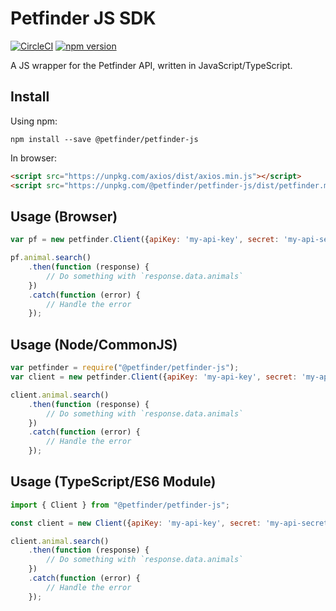 # Petfinder JS SDK

[![CircleCI](https://circleci.com/gh/petfinder-com/petfinder-js-sdk.svg?style=shield)](https://circleci.com/gh/petfinder-com/petfinder-js-sdk)
[![npm version](https://img.shields.io/npm/v/@petfinder/petfinder-js.svg)](https://www.npmjs.com/package/@petfinder/petfinder-js)

A JS wrapper for the Petfinder API, written in JavaScript/TypeScript.

## Install

Using npm:

    npm install --save @petfinder/petfinder-js

In browser:

```html
<script src="https://unpkg.com/axios/dist/axios.min.js"></script>
<script src="https://unpkg.com/@petfinder/petfinder-js/dist/petfinder.min.js"></script>
```

## Usage (Browser)

```js
var pf = new petfinder.Client({apiKey: 'my-api-key', secret: 'my-api-secret'});

pf.animal.search()
    .then(function (response) {
        // Do something with `response.data.animals`
    })
    .catch(function (error) {
        // Handle the error
    });
```

## Usage (Node/CommonJS)

```js
var petfinder = require("@petfinder/petfinder-js");
var client = new petfinder.Client({apiKey: 'my-api-key', secret: 'my-api-secret'});

client.animal.search()
    .then(function (response) {
        // Do something with `response.data.animals`
    })
    .catch(function (error) {
        // Handle the error
    });
```

## Usage (TypeScript/ES6 Module)

```js
import { Client } from "@petfinder/petfinder-js";

const client = new Client({apiKey: 'my-api-key', secret: 'my-api-secret'});

client.animal.search()
    .then(function (response) {
        // Do something with `response.data.animals`
    })
    .catch(function (error) {
        // Handle the error
    });
```
